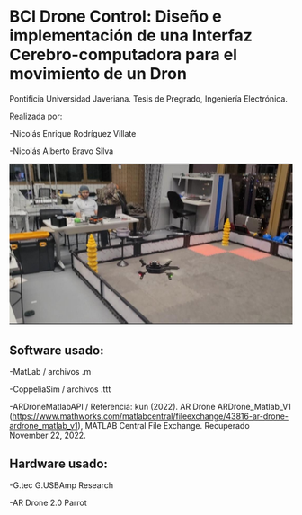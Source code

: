 # BCI Drone Control: Diseño e implementación de una Interfaz Cerebro-computadora para el movimiento de un Dron
Pontificia Universidad Javeriana. Tesis de Pregrado, Ingeniería Electrónica.

Realizada por:

-Nicolás Enrique Rodríguez Villate

-Nicolás Alberto Bravo Silva

![ImageDron](https://github.com/Nicolas338/BCI-Drone-Control/blob/c40002a7223ac94f4284c31f3f49a78d39c01eff/Dron.jpg)

Software usado:
---------------

-MatLab  / archivos  .m

-CoppeliaSim  / archivos  .ttt

-ARDroneMatlabAPI  /  Referencia: kun (2022). AR Drone ARDrone_Matlab_V1 (https://www.mathworks.com/matlabcentral/fileexchange/43816-ar-drone-ardrone_matlab_v1), MATLAB Central File Exchange. Recuperado November 22, 2022.


Hardware usado:
---------------

-G.tec G.USBAmp Research

-AR Drone 2.0 Parrot



